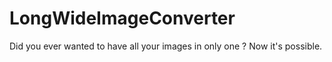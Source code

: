 # LongWideImageConverter
 Did you ever wanted to have all your images in only one ? Now it's possible.
